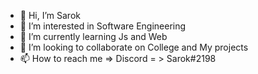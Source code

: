 - 👋 Hi, I’m Sarok 
- 👀 I’m interested in Software Engineering
- 🌱 I’m currently learning Js and Web
- 💞️ I’m looking to collaborate on College and My projects
- 📫 How to reach me  => Discord = > Sarok#2198

<!---
Sarok-aliA/Sarok-aliA is a ✨ special ✨ repository because its `README.md` (this file) appears on your GitHub profile.
You can click the Preview link to take a look at your changes.
--->
